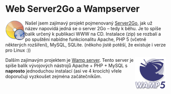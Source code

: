 <!--
title : Web Server2Go a Wampserver
author : Roman Ožana <ozana@omdesign.cz>
date : 2.6.2006 21:13:37
tags : software, webdesign
-->

# Web Server2Go a Wampserver

<img class="alignleft" src="server-togo.png" alt="Ikonka CD" width="62" height="62" align="left" />Našel jsem zajímavý projekt pojmenovaný [Server2Go][1], jak už název napovídá jedná se o server 2Go &#8211; tedy k běhu. Je to spíše balík určený k publikaci WWW na CD. Instalace (zip) se rozbalí a po spuštění nabídne funkcionalitu Apache, PHP 5 (včetně některých rozšíření), MySQL, SQLite. (někoho jistě potěší, že existuje i verze pro Linux :))

<img class="alignright" src="wamps.png" alt="Logo WAmpserver 5" width="98" height="100" align="right" />Dalším zajímavým projektem je [Wamp server][2]. Tento server je spíše balík vývojových nástrojů Apache + PHP + MySQL s **naprosto** jednoduchou instalací (asi ve 4 krocích) vřele doporučuji vyzkoušet zejména začátečníkům.

 [1]: http://www.server2go-web.de/ "Odkaz na stránky projektu Server2Go"
 [2]: http://www.wampserver.com/ "Projekt Wamp Server"